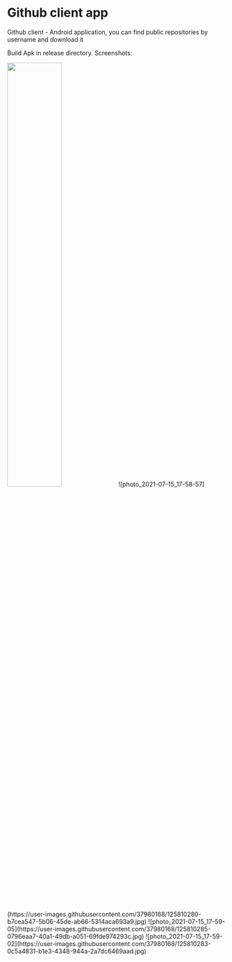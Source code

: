 # Github client app
Github client - Android application, you can find public repositories by username and download it 

Build Apk in release directory.
Screenshots:

<img src="https://user-images.githubusercontent.com/37980168/125810280-b7cea547-5b06-45de-ab66-5314aca693a9.jpg" width=50% height=50%>
![photo_2021-07-15_17-58-57](https://user-images.githubusercontent.com/37980168/125810280-b7cea547-5b06-45de-ab66-5314aca693a9.jpg)
![photo_2021-07-15_17-59-05](https://user-images.githubusercontent.com/37980168/125810285-0796eaa7-40a1-49db-a051-69fde974293c.jpg)
![photo_2021-07-15_17-59-02](https://user-images.githubusercontent.com/37980168/125810283-0c5a4831-b1e3-4348-944a-2a7dc6469aad.jpg)
